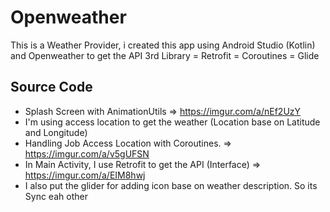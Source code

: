 # Openweather
This is a Weather Provider, 
i created this app using Android Studio (Kotlin) and 
Openweather to get the API
3rd Library 
= Retrofit
= Coroutines
= Glide


## Source Code

- Splash Screen with AnimationUtils => https://imgur.com/a/nEf2UzY
- I'm using access location to get the weather (Location base on Latitude and Longitude)
- Handling Job Access Location with Coroutines. => https://imgur.com/a/v5gUFSN
- In Main Activity, I use Retrofit to get the API (Interface) => https://imgur.com/a/EIM8hwj
- I also put the glider for adding icon base on weather description. So its Sync eah other

